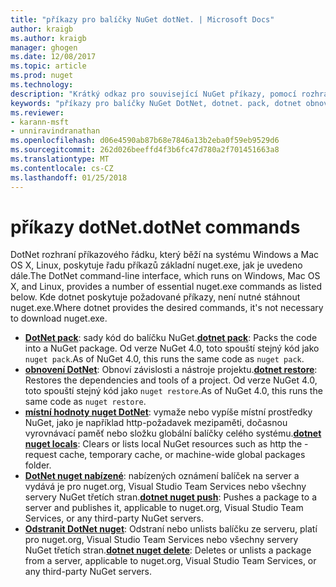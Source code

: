 ```yaml
---
title: "příkazy pro balíčky NuGet dotNet. | Microsoft Docs"
author: kraigb
ms.author: kraigb
manager: ghogen
ms.date: 12/08/2017
ms.topic: article
ms.prod: nuget
ms.technology: 
description: "Krátký odkaz pro související NuGet příkazy, pomocí rozhraní příkazového řádku dotnet."
keywords: "příkazy pro balíčky NuGet DotNet, dotnet. pack, dotnet obnovení, dotnet nuget místní hodnoty –, dotnet nuget nabízené, odstranění nuget dotnet."
ms.reviewer:
- karann-msft
- unniravindranathan
ms.openlocfilehash: d06e4590ab87b68e7846a13b2eba0f59eb9529d6
ms.sourcegitcommit: 262d026beeffd4f3b6fc47d780a2f701451663a8
ms.translationtype: MT
ms.contentlocale: cs-CZ
ms.lasthandoff: 01/25/2018
---
```

# <a name="dotnet-commands"></a><span data-ttu-id="22b96-104">příkazy dotNet.</span><span class="sxs-lookup"><span data-stu-id="22b96-104">dotNet commands</span></span>

<span data-ttu-id="22b96-105">DotNet rozhraní příkazového řádku, který běží na systému Windows a Mac OS X, Linux, poskytuje řadu příkazů základní nuget.exe, jak je uvedeno dále.</span><span class="sxs-lookup"><span data-stu-id="22b96-105">The DotNet command-line interface, which runs on Windows, Mac OS X, and Linux, provides a number of essential nuget.exe commands as listed below.</span></span> <span data-ttu-id="22b96-106">Kde dotnet poskytuje požadované příkazy, není nutné stáhnout nuget.exe.</span><span class="sxs-lookup"><span data-stu-id="22b96-106">Where dotnet provides the desired commands, it's not necessary to download nuget.exe.</span></span>

- <span data-ttu-id="22b96-107">[**DotNet pack**](/dotnet/core/tools/dotnet-pack?tabs=netcore2x): sady kód do balíčku NuGet.</span><span class="sxs-lookup"><span data-stu-id="22b96-107">[**dotnet pack**](/dotnet/core/tools/dotnet-pack?tabs=netcore2x): Packs the code into a NuGet package.</span></span> <span data-ttu-id="22b96-108">Od verze NuGet 4.0, toto spouští stejný kód jako `nuget pack`.</span><span class="sxs-lookup"><span data-stu-id="22b96-108">As of NuGet 4.0, this runs the same code as `nuget pack`.</span></span>
- <span data-ttu-id="22b96-109">[**obnovení DotNet**](/dotnet/core/tools/dotnet-restore?tabs=netcore2x): Obnoví závislosti a nástroje projektu.</span><span class="sxs-lookup"><span data-stu-id="22b96-109">[**dotnet restore**](/dotnet/core/tools/dotnet-restore?tabs=netcore2x): Restores the dependencies and tools of a project.</span></span> <span data-ttu-id="22b96-110">Od verze NuGet 4.0, toto spouští stejný kód jako `nuget restore`.</span><span class="sxs-lookup"><span data-stu-id="22b96-110">As of NuGet 4.0, this runs the same code as `nuget restore`.</span></span>
- <span data-ttu-id="22b96-111">[**místní hodnoty nuget DotNet**](/dotnet/core/tools/dotnet-nuget-locals): vymaže nebo vypíše místní prostředky NuGet, jako je například http-požadavek mezipaměti, dočasnou vyrovnávací paměť nebo složku globální balíčky celého systému.</span><span class="sxs-lookup"><span data-stu-id="22b96-111">[**dotnet nuget locals**](/dotnet/core/tools/dotnet-nuget-locals): Clears or lists local NuGet resources such as http the -request cache, temporary cache, or machine-wide global packages folder.</span></span>
- <span data-ttu-id="22b96-112">[**DotNet nuget nabízené**](/dotnet/core/tools/dotnet-nuget-push): nabízených oznámení balíček na server a vydává je pro nuget.org, Visual Studio Team Services nebo všechny servery NuGet třetích stran.</span><span class="sxs-lookup"><span data-stu-id="22b96-112">[**dotnet nuget push**](/dotnet/core/tools/dotnet-nuget-push): Pushes a package to a server and publishes it, applicable to nuget.org, Visual Studio Team Services, or any third-party NuGet servers.</span></span>
- <span data-ttu-id="22b96-113">[**Odstranit DotNet nuget**](/dotnet/core/tools/dotnet-nuget-delete): Odstraní nebo unlists balíčku ze serveru, platí pro nuget.org, Visual Studio Team Services nebo všechny servery NuGet třetích stran.</span><span class="sxs-lookup"><span data-stu-id="22b96-113">[**dotnet nuget delete**](/dotnet/core/tools/dotnet-nuget-delete): Deletes or unlists a package from a  server, applicable to nuget.org, Visual Studio Team Services, or any third-party NuGet servers.</span></span>

